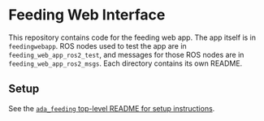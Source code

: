# Feeding Web Interface

This repository contains code for the feeding web app. The app itself is in `feedingwebapp`. ROS nodes used to test the app are in `feeding_web_app_ros2_test`, and messages for those ROS nodes are in `feeding_web_app_ros2_msgs`. Each directory contains its own README.

## Setup

See the [`ada_feeding` top-level README for setup instructions](https://github.com/personalrobotics/ada_feeding/blob/amaln/rosdeps/README.md).
